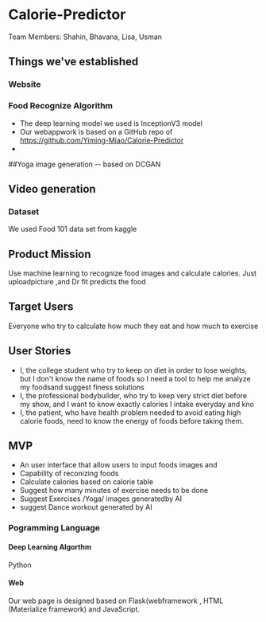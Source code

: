 # Calorie-Predictor
Team Members: Shahin, Bhavana, Lisa, Usman



## Things we've established
### Website


### Food Recognize Algorithm
- The deep learning model we used is InceptionV3 model
- Our webappwork is based on a GitHub repo of https://github.com/Yiming-Miao/Calorie-Predictor
- 

##Yoga image generation
-- based on DCGAN

## Video generation

### Dataset
We used Food 101 data set from kaggle 


## Product Mission
Use machine learning to recognize food images and calculate calories. Just uploadpicture ,and Dr fit predicts the food

## Target Users
Everyone who try to calculate how much they eat and how much to exercise

## User Stories
- I, the college student who try to keep on diet in order to lose weights, but I don't know the name of foods  so I need a tool to help me analyze my foodsand suggest finess solutions
- I, the professional bodybuilder, who try to keep very strict diet before my show, and I want to know exactly calories I intake everyday and kno
- I, the patient, who have health problem needed to avoid eating high calorie foods, need to know the energy of foods before taking them.

## MVP
- An user interface that allow users to input foods images and 
- Capability of reconizing foods
- Calculate calories based on calorie table
- Suggest how many minutes of exercise needs to be done
- Suggest Exercises /Yoga/ images generatedby AI
- suggest Dance workout generated by AI


### Pogramming Language
#### Deep Learning Algorthm
Python 
#### Web
Our web page is designed based on Flask(webframework , HTML (Materialize framework) and JavaScript.

